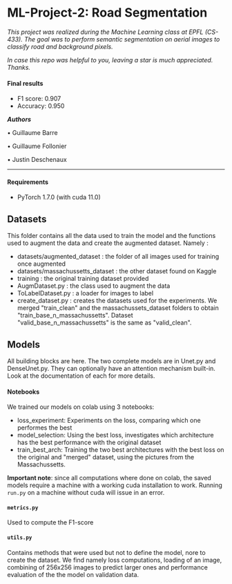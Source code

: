 # ML-Project-2: Road Segmentation 
*This project was realized during the Machine Learning class at EPFL (CS-433). The goal was to perform semantic segmentation on aerial images to classify road and background pixels.*

*In case this repo was helpful to you, leaving a star is much appreciated. Thanks.*

#### Final results
* F1 score: 0.907
* Accuracy: 0.950

***Authors***

• Guillaume Barre

• Guillaume Follonier

• Justin Deschenaux

___

#### Requirements

- PyTorch 1.7.0 (with cuda 11.0)


## Datasets

This folder contains all the data used to train the model and the functions used to augment the data and create the augmented dataset. Namely : 
* datasets/augmented_dataset : the folder of all images used for training once augmented
* datasets/massachussetts_dataset : the other dataset found on Kaggle
* training : the original training dataset provided
* AugmDataset.py : the class used to augment the data
* ToLabelDataset.py : a loader for images to label
* create_dataset.py : creates the datasets used for the experiments. We merged "train_clean" and the massachussets_dataset folders to obtain "train_base_n_massachussetts". Dataset  "valid_base_n_massachussetts" is the same as "valid_clean".

## Models 

All building blocks are here. The two complete models are in Unet.py and DenseUnet.py. They can optionally have an attention mechanism built-in. Look at the documentation of each for more details.

#### Notebooks

We trained our models on colab using 3 notebooks:

* loss_experiment: Experiments on the loss, comparing which one performes the best 
* model_selection: Using the best loss, investigates which architecture has the best performance with the original dataset 
* train_best_arch: Training the two best architectures with the best loss on the original and "merged" dataset, using the pictures from the Massachussetts.

**Important note**: since all computations where done on colab, the saved models require a machine with a working cuda installation to work. Running `run.py` on a machine without cuda will issue in an error.


#### `metrics.py`

Used to compute the F1-score

#### `utils.py`

Contains methods that were used but not to define the model, nore to create the dataset. We find namely loss computations, loading of an image, combining of 256x256 images to predict larger ones and performance evaluation of the the model on validation data. 
